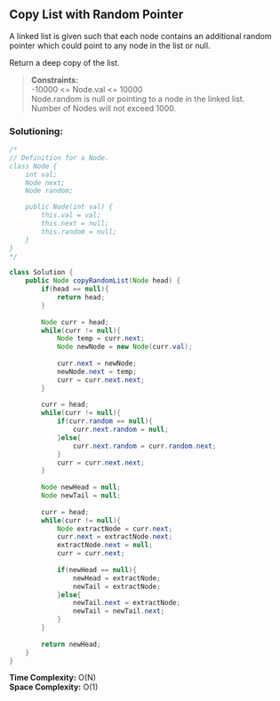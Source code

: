 ## Copy List with Random Pointer

A linked list is given such that each node contains an additional random pointer which could point to any node in the list or null.

Return a deep copy of the list.


> **Constraints:**  
> -10000 <= Node.val <= 10000  
> Node.random is null or pointing to a node in the linked list.  
> Number of Nodes will not exceed 1000.  

 ### Solutioning:

```java
/*
// Definition for a Node.
class Node {
    int val;
    Node next;
    Node random;

    public Node(int val) {
        this.val = val;
        this.next = null;
        this.random = null;
    }
}
*/

class Solution {
    public Node copyRandomList(Node head) {
        if(head == null){
            return head;
        }
        
        Node curr = head;
        while(curr != null){
            Node temp = curr.next;
            Node newNode = new Node(curr.val);
            
            curr.next = newNode;
            newNode.next = temp;
            curr = curr.next.next;
        }
        
        curr = head;
        while(curr != null){
            if(curr.random == null){
                curr.next.random = null;
            }else{
                curr.next.random = curr.random.next;    
            }
            curr = curr.next.next;
        }
        
        Node newHead = null;
        Node newTail = null;
        
        curr = head;
        while(curr != null){
            Node extractNode = curr.next;
            curr.next = extractNode.next;
            extractNode.next = null;
            curr = curr.next;
            
            if(newHead == null){
                newHead = extractNode;
                newTail = extractNode;
            }else{
                newTail.next = extractNode;
                newTail = newTail.next;
            }
        }
        
        return newHead;
    }
}
```  
**Time Complexity:** O(N)   
**Space Complexity:** O(1) 


